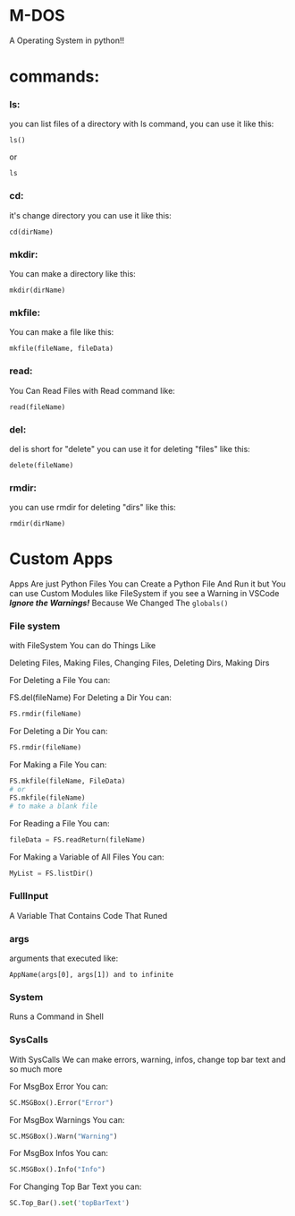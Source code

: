 # M-DOS
A Operating System in python!!
# commands:
### ls:
you can list files of a directory with ls command, you can use it like this:
```
ls()
```
or
```
ls
```
### cd:
it's change directory you can use it like this:
```
cd(dirName)
```
### mkdir:
You can make a directory like this:
```
mkdir(dirName)
```
### mkfile:
You can make a file like this:
```
mkfile(fileName, fileData)
```
### read:
You Can Read Files with Read command like:
```
read(fileName)
```
### del:
del is short for "delete" you can use it for deleting "files" like this:
```
delete(fileName)
```
### rmdir:
you can use rmdir for deleting "dirs" like this:
```
rmdir(dirName)
```
# Custom Apps
Apps Are just Python Files You can Create a Python File And Run it
but You can use Custom Modules like FileSystem
if you see a Warning in VSCode ___Ignore the Warnings!___ Because We Changed The ```globals()```
### File system
with FileSystem You can do Things Like 

Deleting Files, Making Files, Changing Files, Deleting Dirs, Making Dirs


For Deleting a File You can:

FS.del(fileName)
For Deleting a Dir You can:
```python
FS.rmdir(fileName)
```
For Deleting a Dir You can:

```python
FS.rmdir(fileName)
```

For Making a File You can:

```python
FS.mkfile(fileName, FileData)
# or
FS.mkfile(fileName)
# to make a blank file
```
For Reading a File You can:

```python
fileData = FS.readReturn(fileName)
```
For Making a Variable of All Files You can:

```python
MyList = FS.listDir()
```
### FullInput
A Variable That Contains Code That Runed
### args
arguments that executed like:
```
AppName(args[0], args[1]) and to infinite
```
### System
Runs a Command in Shell
### SysCalls
With SysCalls We can make errors, warning, infos, change top bar text and so much more

For MsgBox Error You can:
```python
SC.MSGBox().Error("Error")
```

For MsgBox Warnings You can:
```python
SC.MSGBox().Warn("Warning")
```

For MsgBox Infos You can:
```python
SC.MSGBox().Info("Info")
```

For Changing Top Bar Text you can:
```python
SC.Top_Bar().set('topBarText')
```
